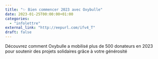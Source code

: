 ```yaml
---
title: "✨ Bien commencer 2023 avec Oxybulle"
date: 2023-01-25T00:00:00+01:00
categories: 
  - "infolettre"
external_link: "http://eepurl.com/ifv4_T"
draft: false
---
```

Découvrez comment Oxybulle a mobilisé plus de 500 donateurs en 2023 pour soutenir des projets solidaires grâce à votre générosité
